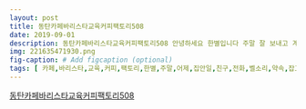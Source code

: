 ```yaml
---
layout: post
title: 동탄카페바리스타교육커피팩토리508
date: 2019-09-01
description: 동탄카페바리스타교육커피팩토리508 안녕하세요 한별입니다 주말 잘 보내고 계신가요 저는 어제 이곳은 제2동탄에 위치한 카페 quot커피팩토리508quot이라는 카페 였는데요 카페 정문의 느낌은 다소 투박한 
img: 221635471930.png
fig-caption: # Add figcaption (optional)
tags: [ 카페,바리스타,교육,커피,팩토리,한별,주말,어제,집안일,친구,전화,벨소리,약속,잡고,친구,카페,친구,외출,기분,어제,방문,카페,분위기,정말,기억,소개,자해,위치,카페,커피,팩토리,카페,카페,정문,느낌,다소,카페,로스팅,기계,심플,인테리어,전체,조명,느낌,인테리어,소품,정돈,개인,다른,카페,가도,오른쪽,사진,조명,간판,처럼,빈티,느낌,소품,주로,하나,마음,굴뚝,메뉴판,조명,반사,안보,커피,팩토리,방문,예정,이신,메뉴,참고,해주시,커피,젤라또,케익,직접,추출,판매,중인,콜드,브루,나라,원두,판매,원두,구매,원두,그대로,구매,주시,기도,평소,직접,커피,정말,친구,메뉴,고민,달달,커피,콜드,브루,라떼,주문,전혀,처음,콜드,브루,라떼,문전,볼걸,후회,친구,캬라멜,마끼야또,주문,친구,커피,모금,마끼야또,생각,달달,기도,조금,콜드,브루,라떼,라떼,특유,부드러움,커피,한참,수다,사진,화장실,카페,야외,테이블,텐트,설치,자유,느낌,푸르른,느낌,마음,아이,놀이터,아이,모습,보고,힐링,커피,팩토리,바리스타,자격증,교육,고해,카페,바리스타,자격증,교육,카페,창업,생각,커피,관심,자격증,취득,문의,한참,허리,나오니,저녁,노을,친구,기분,마무리,하루,오늘,포스팅,여기,마무리,이웃,오늘,하루,커피,팩토리,영업,시간,위치,월요일,정기,휴무,커피,팩토리,경기도,화성시 ]
---
```

[동탄카페바리스타교육커피팩토리508](https://blog.naver.com/parkdaon17?Redirect=Log&logNo=221635471930)